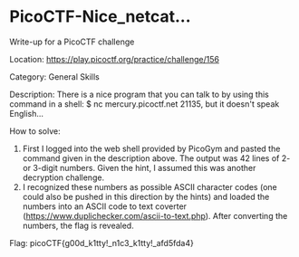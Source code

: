 # PicoCTF-Nice_netcat...
Write-up for a PicoCTF challenge

Location: https://play.picoctf.org/practice/challenge/156

Category: General Skills

Description: There is a nice program that you can talk to by using this command in a shell: $ nc mercury.picoctf.net 21135, but it doesn't speak English...

How to solve:
  1. First I logged into the web shell provided by PicoGym and pasted the command given in the description above.  The output was 42 lines of 2- or 3-digit numbers.  Given the hint, I assumed this was another decryption challenge.  
  2. I recognized these numbers as possible ASCII character codes (one could also be pushed in this direction by the hints) and loaded the numbers into an ASCII code to text coverter (https://www.duplichecker.com/ascii-to-text.php). After converting the numbers, the flag is revealed.

Flag: picoCTF{g00d_k1tty!_n1c3_k1tty!_afd5fda4}
